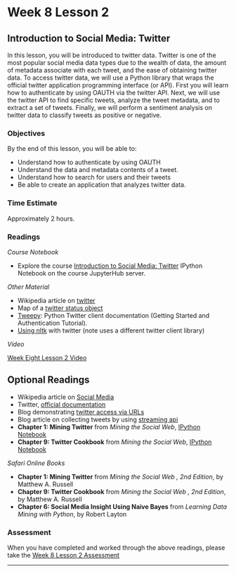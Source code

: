 # Week 8 Lesson 2 #
## Introduction to Social Media: Twitter ##

In this lesson, you will be introduced to twitter data. Twitter is one of the most popular social media data types due to the wealth of data, the amount of metadata associate with each tweet, and the ease of obtaining twitter data. To access twitter data, we will use a Python library that wraps the official twitter application programming interface (or API). First you will learn how to authenticate by using OAUTH via the twitter API. Next, we will use the twitter API to find specific tweets, analyze the tweet metadata, and to extract a set of tweets. Finally, we will perform a sentiment analysis on twitter data to classify tweets as positive or negative.

### Objectives ###

By the end of this lesson, you will be able to:

- Understand how to authenticate by using OAUTH 
- Understand the data and metadata contents of a tweet.
- Understand how to search for users and their tweets
- Be able to create an application that analyzes twitter data.

### Time Estimate ###

Approximately 2 hours.

### Readings ####

_Course Notebook_

- Explore the course [Introduction to Social Media: Twitter][l2nb] IPython Notebook on the course JupyterHub server.

_Other Material_

- Wikipedia article on [twitter][wt]
- Map of a [twitter status object][mtso]
- [Tweepy][twd]: Python Twitter client documentation (Getting Started and Authentication Tutorial).
- [Using nltk][unt] with twitter (note uses a different twitter client library)

_Video_

[Week Eight Lesson 2 Video][lv]

## Optional Readings ##

- Wikipedia article on [Social Media][wsm]
- Twitter, [official documentation][tod]
- Blog demonstrating [twitter access via URLs][tu]
- Blog article on collecting tweets by using [streaming api][tsa]
- **Chapter 1: Mining Twitter** from _Mining the Social Web_, [IPython Notebook][msw1]
- **Chapter 9: Twitter Cookbook** from _Mining the Social Web_, [IPython Notebook][msw1]

_Safari Online Books_

- **Chapter 1: Mining Twitter** from _Mining the Social Web , 2nd Edition_, by Matthew A. Russell
- **Chapter 9: Twitter Cookbook** from _Mining the Social Web , 2nd Edition_, by Matthew A. Russell
- **Chapter 6: Social Media Insight Using Naive Bayes** from _Learning Data Mining with Python_, by Robert Layton


### Assessment ###

When you have completed and worked through the above readings, please take the [Week 8 Lesson 2 Assessment][la]

-----

[l2nb]: ../notebooks/intro2smt.ipynb
[la]: https://learn.illinois.edu/mod/quiz/
[lv]: https://mediaspace.illinois.edu
[wt]: https://en.wikipedia.org/wiki/Twitter
[wsm]: https://en.wikipedia.org/wiki/Social_media

[twd]: http://tweepy.readthedocs.org/en/
[tod]: https://dev.twitter.com/overview/documentation

[unt]: http://www.nltk.org/howto/twitter.html

[tsa]: http://badhessian.org/2012/10/collecting-real-time-twitter-data-with-the-streaming-api/
[tu]: http://nealcaren.web.unc.edu/pizza-twitter-and-apis/

[msw1]: https://github.com/ptwobrussell/Mining-the-Social-Web-2nd-Edition/blob/master/ipynb/Chapter%201%20-%20Mining%20Twitter.ipynb
[msw9]: https://github.com/ptwobrussell/Mining-the-Social-Web-2nd-Edition/blob/master/ipynb/Chapter%209%20-%20Twitter%20Cookbook.ipynb
[mtso]: http://online.wsj.com/public/resources/documents/TweetMetadata.pdf

